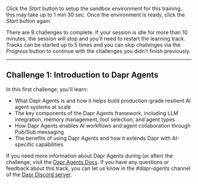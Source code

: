 Click the *Start* button to setup the sandbox environment for this training, this may take up to 1 min 30 sec. Once the environment is ready, click the *Start* button again.

There are 9 challenges to complete. If your session is idle for more than 10 minutes, the session will stop and you'll need to restart the learning track. Tracks can be started up to 5 times and you can skip challenges via the *Progress* button to continue with the challenges you didn't finish previously.

---

## Challenge 1: Introduction to Dapr Agents

In this first challenge, you'll learn:

- What Dapr Agents is and how it helps build production-grade resilient AI agent systems at scale
- The key components of the Dapr Agents framework, including LLM integration, memory management, tool selection, and agent types
- How Dapr Agents enables AI workflows and agent collaboration through Pub/Sub messaging
- The benefits of using Dapr Agents and how it extends Dapr with AI-specific capabilities

If you need more information about Dapr Agents during (or after) the challenge, visit the [Dapr Agents Docs](https://dapr.github.io/dapr-agents/). If you have any questions or feedback about this track, you can let us know in the *#dapr-agents* channel of the [Dapr Discord server](https://bit.ly/dapr-discord).
